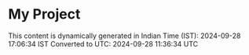 # My Project

This content is dynamically generated in Indian Time (IST): 2024-09-28 17:06:34 IST
Converted to UTC: 2024-09-28 11:36:34 UTC
